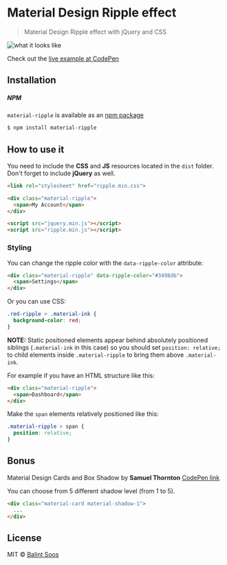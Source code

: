 # Material Design Ripple effect
> Material Design Ripple effect with jQuery and CSS

![what it looks like](http://i.giphy.com/Hpd2CH1wdEZfq.gif)

Check out the [live example at CodePen](http://codepen.io/balintsoos/full/YqWLOJ/)

## Installation

##### NPM
`material-ripple` is available as an [npm package](https://www.npmjs.com/package/material-ripple)

```bash
$ npm install material-ripple
```

## How to use it

You need to include the **CSS** and **JS** resources located in the `dist` folder. Don't forget to include **jQuery** as well.

````html
<link rel="stylesheet" href="ripple.min.css">

<div class="material-ripple">
  <span>My Account</span>
</div>

<script src="jquery.min.js"></script>
<script src="ripple.min.js"></script>
````

### Styling

You can change the ripple color with the `data-ripple-color` attribute:

````html
<div class="material-ripple" data-ripple-color="#3498db">
  <span>Settings</span>
</div>
````

Or you can use CSS:

````css
.red-ripple > .material-ink {
  background-color: red;
}
````

**NOTE:** Static positioned elements appear behind absolutely positioned siblings (`.material-ink` in this case)
so you should set `position: relative;` to child elements inside `.material-ripple` to bring them above `.material-ink`.

For example if you have an HTML structure like this:

````html
<div class="material-ripple">
  <span>Dashboard</span>
</div>
````

Make the `span` elements relatively positioned like this:

````css
.material-ripple > span {
  position: relative;
}
````

## Bonus

Material Design Cards and Box Shadow by **Samuel Thornton**
[CodePen link](http://codepen.io/sdthornton/pen/wBZdXq)

You can choose from 5 different shadow level (from 1 to 5).

````html
<div class="material-card material-shadow-1">
  ...
</div>
````

## License

MIT © [Balint Soos](https://github.com/balintsoos)
